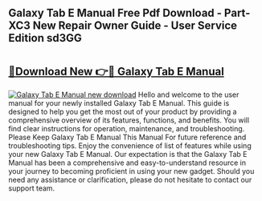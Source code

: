 ## Galaxy Tab E Manual Free Pdf Download - Part-XC3 New Repair Owner Guide - User Service Edition sd3GG

# <h2><a href="http://bc45631.oget.top/?id=Galaxy+Tab+E+Manual">🔗Download New 👉🔴 Galaxy Tab E Manual</a></h2>

[![Galaxy Tab E Manual new download](https://i.imgur.com/5g1atiW.png)](http://bc45631.oget.top/?id=Galaxy+Tab+E+Manual)
Hello and welcome to the user manual for your newly installed Galaxy Tab E Manual. This guide is designed to help you get the most out of your product by providing a comprehensive overview of its features, functions, and benefits. You will find clear instructions for operation, maintenance, and troubleshooting. Please Keep Galaxy Tab E Manual This Manual For future reference and troubleshooting tips. Enjoy the convenience of list of features while using your new Galaxy Tab E Manual. Our expectation is that the Galaxy Tab E Manual has been a comprehensive and easy-to-understand resource in your journey to becoming proficient in using your new gadget. Should you need any assistance or clarification, please do not hesitate to contact our support team.
